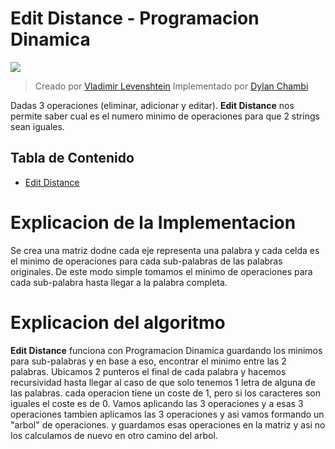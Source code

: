 # Edit Distance - Programacion Dinamica

![](https://wakicode.files.wordpress.com/2017/09/74bc0fa858652701ff47bfd125c83eeb.png?w=534)

> Creado por [Vladimir Levenshtein](https://es.wikipedia.org/wiki/Vlad%C3%ADmir_Levensht%C3%A9in)
> Implementado por [Dylan Chambi](https://github.com/Dylan-Chambi)

Dadas 3 operaciones (eliminar, adicionar y editar). **Edit Distance** nos permite saber cual es el numero minimo de operaciones para que 2 strings sean iguales.

## Tabla de Contenido

- [Edit Distance](https://github.com/Dylan-Chambi/Algoritmica-2/blob/c347ae2811cd02b3f9b6e23903faf94ab63cb840/algoritmos/programacion_dinamica/digit_dp/digit_dp.cpp)

# Explicacion de la Implementacion

Se crea una matriz dodne cada eje representa una palabra y cada celda es el minimo de operaciones para cada sub-palabras de las palabras originales. De este modo simple tomamos el minimo de operaciones para cada sub-palabra hasta llegar a la palabra completa.


# Explicacion del algoritmo

**Edit Distance** funciona con Programacion Dinamica guardando los minimos para sub-palabras y en base a eso, encontrar el minimo entre las 2 palabras.
Ubicamos 2 punteros el final de cada palabra y hacemos recursividad hasta llegar al caso de que solo tenemos 1 letra de alguna de las palabras. cada operacion tiene un coste de 1, pero si los caracteres son iguales el coste es de 0. Vamos aplicando las 3 operaciones y a esas 3 operaciones tambien aplicamos las 3 operaciones y asi vamos formando un "arbol" de operaciones.
y guardamos esas operaciones en la matriz y asi no los calculamos de nuevo en otro camino del arbol.